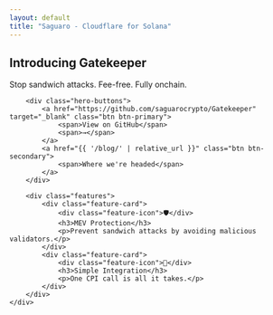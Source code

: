 ```yaml
---
layout: default
title: "Saguaro - Cloudflare for Solana"
---
```


<!-- Hero Section -->
<section id="home" class="hero">
    <div class="hero-bg"></div>
    <div class="hero-content animate-in">
        <h1>Introducing Gatekeeper</h1>
        <p class="hero-subtitle">Stop sandwich attacks. Fee-free. Fully onchain.</p>
        
        <div class="hero-buttons">
            <a href="https://github.com/saguarocrypto/Gatekeeper" target="_blank" class="btn btn-primary">
                <span>View on GitHub</span>
                <span>→</span>
            </a>
            <a href="{{ '/blog/' | relative_url }}" class="btn btn-secondary">
                <span>Where we're headed</span>
            </a>
        </div>

        <div class="features">
            <div class="feature-card">
                <div class="feature-icon">🛡️</div>
                <h3>MEV Protection</h3>
                <p>Prevent sandwich attacks by avoiding malicious validators.</p>
            </div>
            <div class="feature-card">
                <div class="feature-icon">🔧</div>
                <h3>Simple Integration</h3>
                <p>One CPI call is all it takes.</p>
            </div>
        </div>
    </div>
</section> 